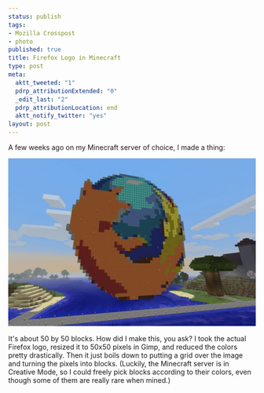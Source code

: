 ```yaml
--- 
status: publish
tags: 
- Mozilla Crosspost
- photo
published: true
title: Firefox Logo in Minecraft
type: post
meta: 
  aktt_tweeted: "1"
  pdrp_attributionExtended: "0"
  _edit_last: "2"
  pdrp_attributionLocation: end
  aktt_notify_twitter: "yes"
layout: post
---
```

A few weeks ago on my Minecraft server of choice, I made a thing:

<a href="/media/wp/2012/03/minecraft-firefox.jpg"><img src="/media/wp/2012/03/minecraft-firefox-575x342.jpg" alt="" title="Firefox Logo in Minecraft" width="575" height="342" class="alignnone size-large wp-image-4906" /></a>

It's about 50 by 50 blocks. How did I make this, you ask? I took the actual Firefox logo, resized it to 50x50 pixels in Gimp, and reduced the colors pretty drastically. Then it just boils down to putting a grid over the image and turning the pixels into blocks. (Luckily, the Minecraft server is in Creative Mode, so I could freely pick blocks according to their colors, even though some of them are really rare when mined.)
